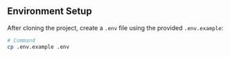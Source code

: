 ## Environment Setup

After cloning the project, create a `.env` file using the provided `.env.example`:

```bash
# Command
cp .env.example .env
```

